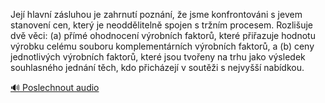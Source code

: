 
Její hlavní zásluhou je zahrnutí poznání, že jsme konfrontováni s jevem stanovení cen, který je neoddělitelně spojen s tržním procesem. Rozlišuje dvě věci: (a) přímé ohodnocení výrobních faktorů, které přiřazuje hodnotu výrobku celému souboru komplementárních výrobních faktorů, a (b) ceny jednotlivých výrobních faktorů, které jsou tvořeny na trhu jako výsledek souhlasného jednání těch, kdo přicházejí v soutěži s nejvyšší nabídkou.

[🔊 Poslechnout audio](/data/7-paragraphs/audio/chapter_62/para_003-Jej-hlavn-zsluhou-je-zahrnut-poznn-e-jsme.mp3)
